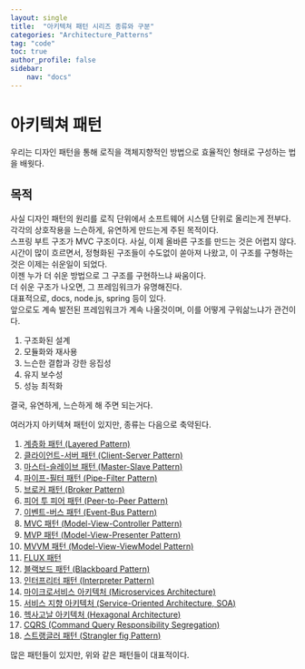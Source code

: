 ```yaml
---
layout: single
title:  "아키텍쳐 패턴 시리즈 종류와 구분"
categories: "Architecture_Patterns"
tag: "code"
toc: true
author_profile: false
sidebar:
    nav: "docs"
---
```


# 아키텍쳐 패턴
우리는 디자인 패턴을 통해 로직을 객체지향적인 방법으로 효율적인 형태로 구성하는 법을 배웟다.  

## 목적
사실 디자인 패턴의 원리를 로직 단위에서 소프트웨어 시스템 단위로 올리는게 전부다.  
각각의 상호작용을 느슨하게, 유연하게 만드는게 주된 목적이다.  
스프링 부트 구조가 MVC 구조이다. 사실, 이제 올바른 구조를 만드는 것은 어렵지 않다.  
시간이 많이 흐르면서, 정형화된 구조들이 수도없이 쏟아져 나왔고, 이 구조를 구형하는것은 이제는 쉬운일이 되었다.  
이젠 누가 더 쉬운 방법으로 그 구조를 구현하느냐 싸움이다.  
더 쉬운 구조가 나오면, 그 프레임워크가 유명해진다.  
대표적으로, docs, node.js, spring 등이 있다.  
앞으로도 계속 발전된 프레임워크가 계속 나올것이며, 이를 어떻게 구워삶느냐가 관건이다.  

1. 구조화된 설계  
2. 모듈화와 재사용  
3. 느슨한 결합과 강한 응집성  
4. 유지 보수성
5. 성능 최적화  

결국, 유연하게, 느슨하게 해 주면 되는거다.  

여러가지 아키텍쳐 패턴이 있지만, 종류는 다음으로 축약된다.  

1. [계층화 패턴 (Layered Pattern)](https://gihak111.github.io/architecture_patterns/2024/12/05/Architecture_Patterns_01_upload.html)  
2. [클라이언트-서버 패턴 (Client-Server Pattern)](https://gihak111.github.io/architecture_patterns/2024/12/06/Architecture_Patterns_02_upload.html)  
3. [마스터-슬레이브 패턴 (Master-Slave Pattern)](https://gihak111.github.io/architecture_patterns/2024/12/07/Architecture_Patterns_03_upload.html)  
4. [파이프-필터 패턴 (Pipe-Filter Pattern)](https://gihak111.github.io/architecture_patterns/2024/12/08/Architecture_Patterns_04_upload.html)  
5. [브로커 패턴 (Broker Pattern)](https://gihak111.github.io/architecture_patterns/2024/12/09/Architecture_Patterns_05_upload.html)  
6. [피어 투 피어 패턴 (Peer-to-Peer Pattern)](https://gihak111.github.io/architecture_patterns/2024/12/10/Architecture_Patterns_06_upload.html)  
7. [이벤트-버스 패턴 (Event-Bus Pattern)](https://gihak111.github.io/architecture_patterns/2024/12/11/Architecture_Patterns_07_upload.html)  
8. [MVC 패턴 (Model-View-Controller Pattern)](https://gihak111.github.io/architecture_patterns/2024/12/12/Architecture_Patterns_08_upload.html)  
9. [MVP 패턴 (Model-View-Presenter Pattern)](https://gihak111.github.io/architecture_patterns/2024/12/13/Architecture_Patterns_09_upload.html)  
10. [MVVM 패턴 (Model-View-ViewModel Pattern)](https://gihak111.github.io/architecture_patterns/2024/12/14/Architecture_Patterns_10_upload.html)  
11. [FLUX 패턴](https://gihak111.github.io/architecture_patterns/2024/12/15/Architecture_Patterns_11_upload.html)  
12. [블랙보드 패턴 (Blackboard Pattern)](https://gihak111.github.io/architecture_patterns/2024/12/16/Architecture_Patterns_12_upload.html)  
13. [인터프리터 패턴 (Interpreter Pattern)](https://gihak111.github.io/architecture_patterns/2024/12/17/Architecture_Patterns_13_upload.html)  
14. [마이크로서비스 아키텍처 (Microservices Architecture)](https://gihak111.github.io/architecture_patterns/2024/12/18/Architecture_Patterns_14_upload.html)  
15. [서비스 지향 아키텍처 (Service-Oriented Architecture, SOA)](https://gihak111.github.io/architecture_patterns/2024/12/19/Architecture_Patterns_15_upload.html)  
16. [헥사고날 아키텍처 (Hexagonal Architecture)](https://gihak111.github.io/architecture_patterns/2024/12/20/Architecture_Patterns_16_upload.html)  
17. [CQRS (Command Query Responsibility Segregation)](https://gihak111.github.io/architecture_patterns/2024/12/21/Architecture_Patterns_17_upload.html)  
18. [스트랭글러 패턴 (Strangler fig Pattern)](https://gihak111.github.io/Architecture_Patterns/2024/12/22/Architecture_Patterns_18_upload.html)  

많은 패턴들이 있지만, 위와 같은 패턴들이 대표적이다.  